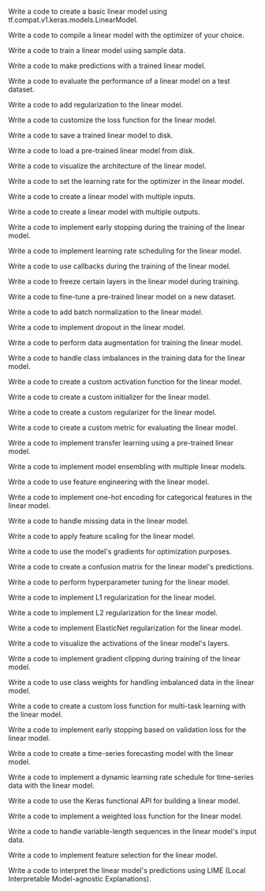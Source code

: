 Write a code to create a basic linear model using tf.compat.v1.keras.models.LinearModel.

Write a code to compile a linear model with the optimizer of your choice.

Write a code to train a linear model using sample data.

Write a code to make predictions with a trained linear model.

Write a code to evaluate the performance of a linear model on a test dataset.

Write a code to add regularization to the linear model.

Write a code to customize the loss function for the linear model.

Write a code to save a trained linear model to disk.

Write a code to load a pre-trained linear model from disk.

Write a code to visualize the architecture of the linear model.

Write a code to set the learning rate for the optimizer in the linear model.

Write a code to create a linear model with multiple inputs.

Write a code to create a linear model with multiple outputs.

Write a code to implement early stopping during the training of the linear model.

Write a code to implement learning rate scheduling for the linear model.

Write a code to use callbacks during the training of the linear model.

Write a code to freeze certain layers in the linear model during training.

Write a code to fine-tune a pre-trained linear model on a new dataset.

Write a code to add batch normalization to the linear model.

Write a code to implement dropout in the linear model.

Write a code to perform data augmentation for training the linear model.

Write a code to handle class imbalances in the training data for the linear model.

Write a code to create a custom activation function for the linear model.

Write a code to create a custom initializer for the linear model.

Write a code to create a custom regularizer for the linear model.

Write a code to create a custom metric for evaluating the linear model.

Write a code to implement transfer learning using a pre-trained linear model.

Write a code to implement model ensembling with multiple linear models.

Write a code to use feature engineering with the linear model.

Write a code to implement one-hot encoding for categorical features in the linear model.

Write a code to handle missing data in the linear model.

Write a code to apply feature scaling for the linear model.

Write a code to use the model's gradients for optimization purposes.

Write a code to create a confusion matrix for the linear model's predictions.

Write a code to perform hyperparameter tuning for the linear model.

Write a code to implement L1 regularization for the linear model.

Write a code to implement L2 regularization for the linear model.

Write a code to implement ElasticNet regularization for the linear model.

Write a code to visualize the activations of the linear model's layers.

Write a code to implement gradient clipping during training of the linear model.

Write a code to use class weights for handling imbalanced data in the linear model.

Write a code to create a custom loss function for multi-task learning with the linear model.

Write a code to implement early stopping based on validation loss for the linear model.

Write a code to create a time-series forecasting model with the linear model.

Write a code to implement a dynamic learning rate schedule for time-series data with the linear model.

Write a code to use the Keras functional API for building a linear model.

Write a code to implement a weighted loss function for the linear model.

Write a code to handle variable-length sequences in the linear model's input data.

Write a code to implement feature selection for the linear model.

Write a code to interpret the linear model's predictions using LIME (Local Interpretable Model-agnostic Explanations).